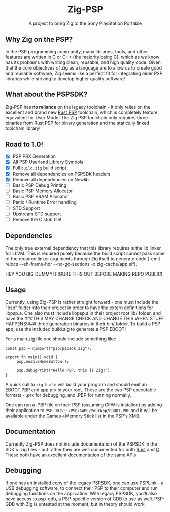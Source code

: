 <h1 align="center">Zig-PSP</h1>
<p align="center">A project to bring Zig to the Sony PlayStation Portable</p>

## Why Zig on the PSP?

In the PSP programming community, many libraries, tools, and other features are written in C or C++ (the majority being C), which as we know has its problems with writing clean, reusable, and high quality code. Given that the core objectives of Zig as a language are to allow us to create good and reusable software, Zig seems like a perfect fit for integrating older PSP libraries while striving to develop higher quality software!

## What about the PSPSDK?

Zig-PSP has **no reliance** on the legacy toolchain - it only relies on the excellent and brand new [Rust PSP](https://github.com/overdrivenpotato/rust-psp) toolchain, which is completely feature equivalent for User Mode! The Zig PSP toolchain only requires three binaries from Rust PSP for binary generation and the statically linked toolchain library!

## Road to 1.0!
- [x] PSP PRX Generation
- [x] All PSP Userland Library Symbols
- [x] Full `build.zig` build script
- [x] Remove all dependencies on PSPSDK headers
- [x] Remove all dependencies on Newlib
- [ ] Basic PSP Debug Printing
- [ ] Basic PSP Memory Allocator
- [ ] Basic PSP VRAM Allocator
- [ ] Panic / Runtime Error handling
- [ ] STD Support
- [ ] Upstream STD support
- [ ] Remove the C stub file!

## Dependencies

The only true external dependency that this library requires is the lld linker for LLVM. This is required purely because the build script cannot pass some of the required linker arguments through Zig itself to generate code (-emit-relocs --eh-frame-hdr --no-gc-sections -o zig-cache/app.elf). 

HEY YOU BIG DUMMY! FIGURE THIS OUT BEFORE MAKING REPO PUBLIC!

## Usage

Currently, using Zig-PSP is rather straight forward - one must include the "psp" folder into their project in order to have the extern definitions for libpsp.a. One also must include libpsp.a in their project root lib/ folder, and have the ###THIS MAY CHANGE CHECK AND CHANGE THIS WHEN STUFF HAPPENS!### three generation binaries in their bin/ folder. To build a PSP app, use the included build.zig to generate a PSP EBOOT!

For a main.zig file one should include something like:

```zig
const psp = @import("psp/pspsdk.zig");

export fn main() void {
     psp.enableHomeButton();

     psp.debugPrint("Hello PSP, this is Zig!");
}
```

A quick call to `zig build` will build your program and should emit an EBOOT.PBP and app.prx in your root. These are the two PSP executable formats - .prx for debugging, and .PBP for running normally.

One can run a .PBP file on their PSP (assuming CFW is installed) by adding their application to `PSP_DRIVE:/PSP/GAME/YourApp/EBOOT.PBP` and it will be available under the Games->Memory Stick list in the PSP's XMB.

## Documentation

Currently Zig-PSP does not include documentation of the PSPSDK in the SDK's .zig files - but rather they are well documented for both [Rust](https://docs.rs/psp/) and [C](http://psp.jim.sh/pspsdk-doc/). These both have an excellent documentation of the same APIs.

## Debugging

If one has an installed copy of the legacy PSPSDK, one can use PSPLink - a USB debugging software, to connect their PSP to their computer and run debugging functions on the application. With legacy PSPSDK, you'll also have access to psp-gdb, a PSP-specific version of GDB to use as well. PSP-GDB with Zig is untested at the moment, but in theory should work.

